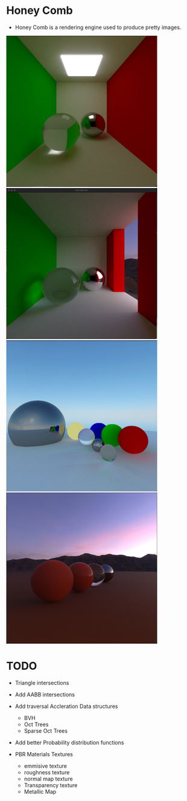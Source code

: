# Honey Comb

- Honey Comb is a rendering engine used to produce pretty images.

<img src="cornell.JPG" width="400" height="400">
<img src="sunlight.JPG" width="400" height="400"><br>
<img src="skyboxDemo.JPG" width="400" height="400">
<img src="red.JPG" width="400" height="400">


# TODO

- Triangle intersections
- Add AABB intersections
- Add traversal Accleration Data structures
  - BVH
  - Oct Trees
  - Sparse Oct Trees 
- Add better Probability distribution functions

- PBR Materials Textures
  - emmisive texture
  - roughness texture
  - normal map texture
  - Transparency texture
  - Metallic Map
